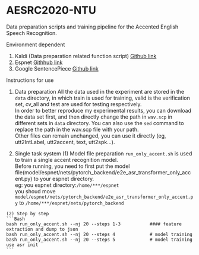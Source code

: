 # AESRC2020-NTU

Data preparation scripts and training pipeline for the Accented English Speech Recognition.

Environment dependent
  1. Kaldi (Data preparation related function script) [Github link](https://github.com/kaldi-asr/kaldi)
  2. Espnet  [Githhub link](https://github.com/espnet/espnet)
  3. Google SentencePiece  [Github link](https://github.com/google/sentencepiece)
  
Instructions for use
  1. Data preparation
    All the data used in the experiment are stored in the `data` directory, in which train is used for training, valid is the verification set, cv_all and test are used for testing respectively.<br>
    In order to better reproduce my experimental results, you can download the data set first, and then directly change the path in `wav.scp` in different sets in `data` directory.
    You can also use the `sed` command to replace the path in the wav.scp file with your path.<br>
    Other files can remain unchanged, you can use it directly (eg, utt2IntLabel, utt2accent, text, utt2spk...).

  2. Single task system
    (1) Model file preparation
    `run_only_accent.sh` is used to train a single accent recognition model.<br>
    Before running, you need to first put the model file(model/espnet/nets/pytorch_backend/e2e_asr_transformer_only_accent.py) to your espnet directory.<br>
    eg: you espnet directory:`/home/***/espnet` <br>
    you shoud move `model/espnet/nets/pytorch_backend/e2e_asr_transformer_only_accent.py` to `/home/***/espnet/nets/pytorch_backend` <br>
    
    (2) Step by step
    ```Bash
    bash run_only_accent.sh --nj 20 --steps 1-3           #### feature extraction and dump to json
    bash run_only_accent.sh --nj 20 --steps 4             # model training
    bash run_only_accent.sh --nj 20 --steps 5             # model training use asr init
    ```
    
 
    
    

